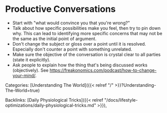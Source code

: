 # Productive Conversations

 - Start with "what would convince you that you're wrong?"
 - Talk about how specific possibilities make you feel, then try to pin down
   why.
   This can lead to identifying more specific concerns that may not be the same
   as the initial point of argument.
 - Don't change the subject or gloss over a point until it is resolved.
   Especially don't counter a point with something unrelated.
 - Make sure the objective of the conversation is crystal clear to all parties
   (state it explicitly).
 - Ask people to explain how the thing that's being discussed works (objectively).
   See https://freakonomics.com/podcast/how-to-change-your-mind/.

Categories: [Understanding The World]({{< relref "/" >}}?Understanding-The-World=true)

Backlinks: [Daily Physiological Tricks]({{< relref "/docs/lifestyle-optimizations/daily-physiological-tricks.md" >}}), 
